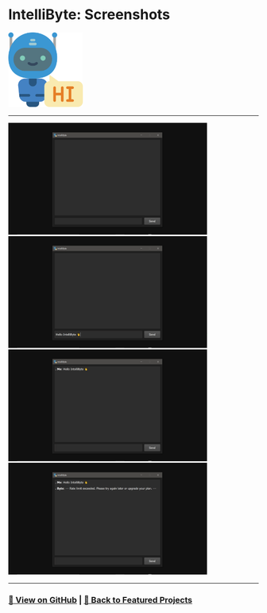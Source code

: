 # IntelliByte: Screenshots 

<img src="IntelliByte-1.png" alt="IntelliByte_logo" width="150">

---

<a href="IntelliByte-2.png"><img src="IntelliByte-2.png" width="400"></a>
<a href="IntelliByte-3.png"><img src="IntelliByte-3.png" width="400"></a>
<a href="IntelliByte-4.png"><img src="IntelliByte-4.png" width="400"></a>
<a href="IntelliByte-5.png"><img src="IntelliByte-5.png" width="400"></a>

---

### [🔗 View on GitHub](https://github.com/emads22/IntelliByte) | [🔗 Back to Featured Projects](../../../README.md#-ai-and-machine-learning)
